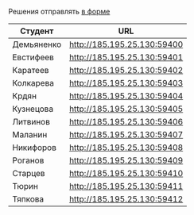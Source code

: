 Решения отправлять [в форме](https://docs.google.com/forms/d/1LzqbHOmu5C-g_teBsPvtR3c-uIDN__tszJsiEHkS9x0)

| Студент | URL |
| --- | --- |
| Демьяненко | http://185.195.25.130:59400 |
| Евстифеев | http://185.195.25.130:59401 |
| Каратеев | http://185.195.25.130:59402 |
| Колкарева | http://185.195.25.130:59403 |
| Крдян | http://185.195.25.130:59404 |
| Кузнецова | http://185.195.25.130:59405 |
| Литвинов | http://185.195.25.130:59406 |
| Маланин | http://185.195.25.130:59407 |
| Никифоров | http://185.195.25.130:59408 |
| Роганов | http://185.195.25.130:59409 |
| Старцев | http://185.195.25.130:59410 |
| Тюрин | http://185.195.25.130:59411 |
| Тяпкова | http://185.195.25.130:59412 |
